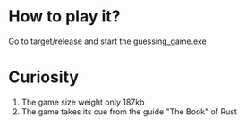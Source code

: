 

# How to play it?
Go to target/release and start the guessing_game.exe

# Curiosity
1. The game size weight only 187kb
2. The game takes its cue from the guide "The Book" of Rust
